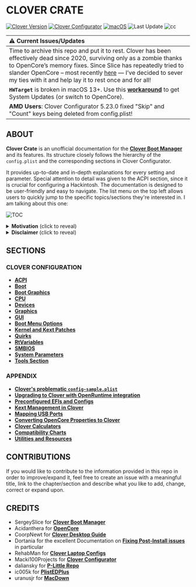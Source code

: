 # CLOVER CRATE
[![Clover Version](https://img.shields.io/badge/Clover:-r5162-grass.svg)](https://github.com/CloverHackyColor/CloverBootloader/releases) [![Clover Configurator](https://img.shields.io/badge/Clover_Configurator:-5.28.01-green.svg)](https://mackie100projects.altervista.org/download-clover-configurator/) [![macOS](https://img.shields.io/badge/Supported_macOS:-≤26b-white.svg)](https://www.apple.com/macos/monterey/) ![Last Update](https://img.shields.io/badge/Last_Update:_(yy.mm.dd):-25.07.05-blueviolet.svg) ![cc](https://github.com/user-attachments/assets/e7b2be9d-70f0-40ca-97eb-166e434c9fea)

|:warning: Current Issues/Updates|
|:-----------------------------------------------------------|
| Time to archive this repo and put it to rest. Clover has been effectively dead since 2020, surviving only as a zombie thanks to OpenCore’s memory fixes. Since Slice has repeatedly tried to slander OpenCore – most recently [here](https://www.insanelymac.com/forum/topic/350754-opencore-general-discussion/page/361/#findComment-2830264) — I’ve decided to sever my ties with it and help lay it to rest once and for all! 
| **`HWTarget`** is broken in macOS 13+. Use this [**workaround**](https://github.com/5T33Z0/Clover-Crate/tree/main/RtVariables#working-around-issues-with--hwtarget-in-macos-13-to-receive-system-updates) to get System Updates (or switch to OpenCore).
|**AMD Users**: Clover Configurator 5.23.0 fixed "Skip" and "Count" keys being deleted from config.plist!

## ABOUT
**Clover Crate** is an unofficial documentation for the [**Clover Boot Manager**](https://github.com/CloverHackyColor/CloverBootloader/releases) and its features. Its structure closely follows the hierarchy of the `config.plist` and the corresponding sections in Clover Configurator. 

It provides up-to-date and in-depth explanations for every setting and parameter. Special attention to detail was given to the ACPI section, since it is crucial for configuring a Hackintosh. The documentation is designed to be user-friendly and easy to navigate. The list menu on the top left allows users to quickly jump to the specific topics/sections they're interested in. I am talking about this one:

![TOC](https://user-images.githubusercontent.com/76865553/136510478-2bccd5ae-6cc6-4a98-8f8d-63c41de2d3b3.png)

<details><summary><strong>Motivation</strong> (click to reveal)</summary>

### Motivation

I created this repo for the following reasons:

1. **Overcoming language barriers**: Clover's official documentation (PDF, 182 pages) is only available in Russian.
2. **Condensing information** and presenting it in a modern way, making use of GitHub and Markdown. It's also much more focused on documenting the actual features since it disregards the personal anecdotal remarks that the official documentation contains.
3. **Consolidating and unifying resources** which are scattered all over the internet: the manual is only available in Russian on GitHub, the changelog is only available at insanelymac and the Clover Wiki had been neglected for years until it finally got integrated (but not updated) into Clover's GitHub Repo in 2022 (after I started Clover Crate).
4. **Exemplifying Clover's features** using Clover Configurator: Acidanthera and Dortania did such an amazing job on documenting OpenCore that I though it was about time Clover gets something that at least documents its features and how to use them *properly*.
</details>

<details><summary><strong>Disclaimer</strong> (click to reveal)</summary>

### Disclaimer

The information provided in this repository is based on excerpts of the official Russian documentation for Clover using AI-based translation tools (deepl, google and yandex translate) as well as my own extensive research. The translations were reviewed and redacted afterwards, so that they follow the rules of English grammar and spelling while preserving their meanings. Nevertheless, some details may have been lost in translation (although I doubt it).

The methods and techniques presented in this repo are based on utilizing the official Clover release and its features alongside Kexts, SSDTs, Device Properties and other tools to enable/disable devices and features in macOS to get a *proper* working system which is ACPI conform!

**Clover-Crate** does not consider patching the `DSDT` an *appropriate* measure to get the "Real Vanilla Hackintosh" experience and therefore does not support nor promote patching the `DSDT`. In fact, it's quite the opposite, as explained [**here**](https://www.insanelymac.com/forum/topic/352881-when-is-rebaseregions-necessary/?do=findComment&comment=2790870):

> MaLd0n's implications that you need a custom DSDT to add and remove (well, remove yes, but disabling is good enough in virtually all cases) devices is **incorrect**. Aside from those claims, most device rename changes (probably also things you considered „missing“) are also not needed, as they are performed by Lilu and its plug-ins. This approach is a lot safer than previous ACPI renames as dumb find-replace patches can yield false positives, the kext approach cannot.

</details>

## SECTIONS
### CLOVER CONFIGURATION
- [**ACPI**](https://github.com/5T33Z0/Clover-Crate/tree/main/ACPI#readme)
- [**Boot**](https://github.com/5T33Z0/Clover-Crate/tree/main/Boot#readme)
- [**Boot Graphics**](https://github.com/5T33Z0/Clover-Crate/tree/main/Boot_Graphics#readme)
- [**CPU**](https://github.com/5T33Z0/Clover-Crate/tree/main/CPU#readme)
- [**Devices**](https://github.com/5T33Z0/Clover-Crate/blob/main/Devices#readme)
- [**Graphics**](https://github.com/5T33Z0/Clover-Crate/tree/main/Graphics#readme)
- [**GUI**](https://github.com/5T33Z0/Clover-Crate/tree/main/GUI#readme)
- [**Boot Menu Options**](https://github.com/5T33Z0/Clover-Crate/blob/main/GUI/Boot_Menu_Options.md) 
- [**Kernel and Kext Patches**](https://github.com/5T33Z0/Clover-Crate/tree/main/Kernel_And_Kext_Patches#readme)
- [**Quirks**](https://github.com/5T33Z0/Clover-Crate/tree/main/Quirks#readme)
- [**RtVariables**](https://github.com/5T33Z0/Clover-Crate/tree/main/RtVariables#readme)
- [**SMBIOS**](https://github.com/5T33Z0/Clover-Crate/tree/main/SMBIOS#readme)
- [**System Parameters**](https://github.com/5T33Z0/Clover-Crate/tree/main/System_Parameters#readme)
- [**Tools Section**](https://github.com/5T33Z0/Clover-Crate/blob/main/Tools/README.md)

### APPENDIX
- [**Clover's problematic `config-sample.plist`**](https://github.com/5T33Z0/Clover-Crate/tree/main/About_Config-Sample) 
- [**Upgrading to Clover with OpenRuntime integration**](https://github.com/5T33Z0/Clover-Crate/tree/main/Upgrading_Clover#readme)
- [**Preconfigured EFIs and Configs**](https://github.com/5T33Z0/Clover-Crate/tree/main/EFIs_and_Configs)
- [**Kext Management in Clover**](https://github.com/5T33Z0/Clover-Crate/tree/main/Kext_Management#readme)
- [**Mapping USB Ports**](https://github.com/5T33Z0/Clover-Crate/tree/main/USB_Fixes#readme)
- [**Converting OpenCore Properties to Clover**](https://github.com/5T33Z0/Clover-Crate/tree/main/OC2Clover#readme)
- [**Clover Calculators**](https://github.com/5T33Z0/Clover-Crate/tree/main/Xtras)
- [**Compatibility Charts**](https://github.com/5T33Z0/Clover-Crate/tree/main/Compatibility_Charts)
- [**Utilities and Resources**](https://github.com/5T33Z0/Clover-Crate/tree/main/Utilities#readme)

## CONTRIBUTIONS
If you would like to contribute to the information provided in this repo in order to improve/expand it, feel free to create an issue with a meaningful title, link to the chapter/section and describe what you like to add, change, correct or expand upon.

## CREDITS
- SergeySlice for [**Clover Boot Manager**](https://github.com/CloverHackyColor/CloverBootloader)
- Acidanthera for [**OpenCore**](https://github.com/acidanthera/OpenCorePkg)
- CoorpNewt for [**Clover Desktop Guide**](https://hackintosh.gitbook.io/r-hackintosh-vanilla-desktop-guide/)
- Dortania for the excellent Documentation on [**Fixing Post-Install issues**](https://dortania.github.io/OpenCore-Post-Install/) in particular
- RehabMan for [**Clover Laptop Configs**](https://github.com/RehabMan/OS-X-Clover-Laptop-Config)
- Macki100Projects for [**Clover Configurator**](https://mackie100projects.altervista.org/download-clover-configurator/)
- daliansky for [**P-Little Repo**](https://github.com/daliansky/P-little)
- ic005k for [**PlistEDPlus**](https://github.com/ic005k/PlistEDPlus)
- uranusjr for [**MacDown**](https://macdown.uranusjr.com/)
